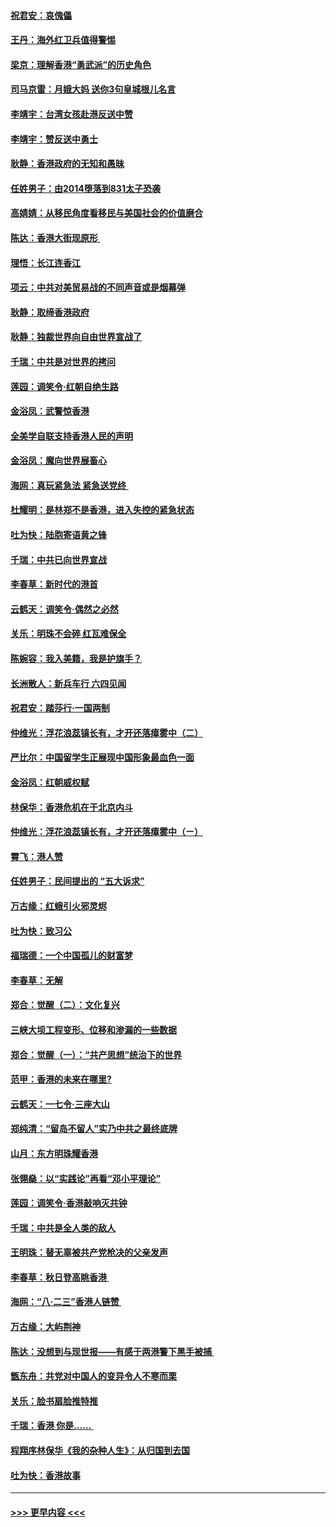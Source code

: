 #### [祝君安：哀傀儡](../pages/nsc993/n11499776.md?t=09050111) 
#### [王丹：海外红卫兵值得警惕](../pages/nsc993/n11498138.md?t=09050111) 
#### [梁京：理解香港“勇武派”的历史角色](../pages/nsc993/n11498006.md?t=09050111) 
#### [司马京雷：月娥大妈  送你3句皇城根儿名言](../pages/nsc993/n11497885.md?t=09050111) 
#### [李靖宇：台湾女孩赴港反送中赞](../pages/nsc993/n11497721.md?t=09050111) 
#### [李靖宇：赞反送中勇士](../pages/nsc993/n11497452.md?t=09050111) 
#### [耿静：香港政府的无知和愚昧](../pages/nsc993/n11494238.md?t=09050111) 
#### [任姓男子：由2014堕落到831太子恐袭](../pages/nsc993/n11496683.md?t=09050111) 
#### [高婧婧：从移民角度看移民与美国社会的价值磨合](../pages/nsc993/n11495757.md?t=09050111) 
#### [陈达：香港大街现原形 ](../pages/nsc993/n11495441.md?t=09050111) 
#### [理悟：长江连香江](../pages/nsc993/n11495377.md?t=09050111) 
#### [项云：中共对美贸易战的不同声音或是烟幕弹](../pages/nsc993/n11494929.md?t=09050111) 
#### [耿静：取缔香港政府](../pages/nsc993/n11494218.md?t=09050111) 
#### [耿静：独裁世界向自由世界宣战了](../pages/nsc993/n11494190.md?t=09050111) 
#### [千瑞：中共是对世界的拷问](../pages/nsc993/n11493021.md?t=09050111) 
#### [莲园：调笑令‧红朝自绝生路](../pages/nsc993/n11493011.md?t=09050111) 
#### [金浴凤：武警惊香港](../pages/nsc993/n11492994.md?t=09050111) 
#### [全美学自联支持香港人民的声明](../pages/nsc993/n11492630.md?t=09050111) 
#### [金浴凤：魔向世界展畜心](../pages/nsc993/n11492599.md?t=09050111) 
#### [海网：真玩紧急法 紧急送党终 ](../pages/nsc993/n11492535.md?t=09050111) 
#### [杜耀明：是林郑不是香港，进入失控的紧急状态](../pages/nsc993/n11491420.md?t=09050111) 
#### [吐为快：陆胞寄语黄之锋](../pages/nsc993/n11491117.md?t=09050111) 
#### [千瑞：中共已向世界宣战](../pages/nsc993/n11490123.md?t=09050111) 
#### [李春草：新时代的港首](../pages/nsc993/n11489864.md?t=09050111) 
#### [云鹤天：调笑令·偶然之必然](../pages/nsc993/n11489701.md?t=09050111) 
#### [关乐：明珠不会碎 红瓦难保全](../pages/nsc993/n11489647.md?t=09050111) 
#### [陈婉容：我入美籍，我是护旗手？](../pages/nsc993/n11487908.md?t=09050111) 
#### [长洲散人：新兵车行 六四见闻](../pages/nsc993/n11487729.md?t=09050111) 
#### [祝君安：踏莎行‧一国两制](../pages/nsc993/n11487699.md?t=09050111) 
#### [仲维光：浮花浪蕊镇长有，才开还落瘴雾中（二）](../pages/nsc993/n11483286.md?t=09050111) 
#### [严比尔：中国留学生正展现中国形象最血色一面](../pages/nsc993/n11485145.md?t=09050111) 
#### [金浴凤：红朝威权赋](../pages/nsc993/n11485191.md?t=09050111) 
#### [林保华：香港危机在于北京内斗](../pages/nsc993/n11484593.md?t=09050111) 
#### [仲维光：浮花浪蕊镇长有，才开还落瘴雾中（ㄧ）](../pages/nsc993/n11483259.md?t=09050111) 
#### [霄飞：港人赞](../pages/nsc993/n11482957.md?t=09050111) 
#### [任姓男子：民间提出的 “五大诉求”](../pages/nsc993/n11482897.md?t=09050111) 
#### [万古缘：红蛾引火邪灵烬](../pages/nsc993/n11482886.md?t=09050111) 
#### [吐为快：致习公](../pages/nsc993/n11482867.md?t=09050111) 
#### [福瑞德：一个中国孤儿的财富梦](../pages/nsc993/n11482817.md?t=09050111) 
#### [李春草：无解](../pages/nsc993/n11482791.md?t=09050111) 
#### [郑合：觉醒（二）：文化复兴](../pages/nsc993/n11478025.md?t=09050111) 
#### [三峡大坝工程变形、位移和渗漏的一些数据](../pages/nsc993/n11478232.md?t=09050111) 
#### [郑合：觉醒（一）：“共产思想”统治下的世界](../pages/nsc993/n11477663.md?t=09050111) 
#### [范甲：香港的未来在哪里?](../pages/nsc993/n11477249.md?t=09050111) 
#### [云鹤天：一七令·三座大山](../pages/nsc993/n11477192.md?t=09050111) 
#### [郑纯清：“留岛不留人”实乃中共之最终底牌](../pages/nsc993/n11476160.md?t=09050111) 
#### [山月：东方明珠耀香港](../pages/nsc993/n11476077.md?t=09050111) 
#### [张翎燊：以“实践论”再看“邓小平理论”](../pages/nsc993/n11475733.md?t=09050111) 
#### [莲园：调笑令‧香港敲响灭共钟](../pages/nsc993/n11475723.md?t=09050111) 
#### [千瑞：中共是全人类的敌人](../pages/nsc993/n11475329.md?t=09050111) 
#### [王明珠：替无辜被共产党枪决的父亲发声](../pages/nsc993/n11474570.md?t=09050111) 
#### [李春草：秋日登高眺香港 ](../pages/nsc993/n11474491.md?t=09050111) 
#### [海网：“八·二三”香港人链赞 ](../pages/nsc993/n11474538.md?t=09050111) 
#### [万古缘：大屿荆神](../pages/nsc993/n11474401.md?t=09050111) 
#### [陈达：没想到与现世报——有感于两港警下黑手被捕 ](../pages/nsc993/n11472557.md?t=09050111) 
#### [甑东舟：共党对中国人的变异令人不寒而栗](../pages/nsc993/n11472496.md?t=09050111) 
#### [关乐：脸书扇脸推特推](../pages/nsc993/n11472488.md?t=09050111) 
#### [千瑞：香港  你是…… ](../pages/nsc993/n11472459.md?t=09050111) 
#### [程翔序林保华《我的杂种人生》：从归国到去国](../pages/nsc993/n11472369.md?t=09050111) 
#### [吐为快：香港故事](../pages/nsc993/n11471931.md?t=09050111) 

----
#### [ >>> 更早内容 <<< ](../indexes/nsc993-earlier.md)
